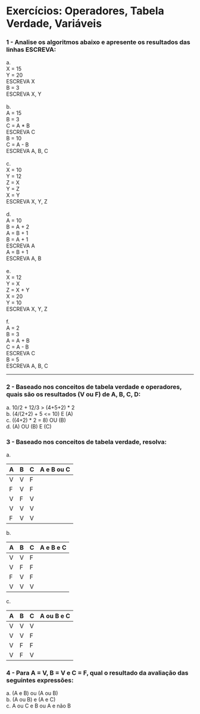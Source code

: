 # Exercícios: Operadores, Tabela Verdade, Variáveis

### 1 - Analise os algoritmos abaixo e apresente os resultados das linhas ESCREVA:

a.<br>
X = 15<br>
Y = 20<br>
ESCREVA X<br>
B = 3<br>
ESCREVA X, Y
<br>
<br>
b.<br>
A = 15<br>
B = 3<br>
C = A * B<br>
ESCREVA C<br>
B = 10<br>
C = A - B<br>
ESCREVA A, B, C
<br>
<br>
c.<br>
X = 10<br>
Y = 12<br>
Z = X<br>
Y = Z<br>
X = Y<br>
ESCREVA X, Y, Z
<br>
<br>
d.<br>
A = 10<br>
B = A + 2<br>
A = B + 1<br>
B = A + 1<br>
ESCREVA A<br>
A = B + 1<br>
ESCREVA A, B
<br>
<br>
e.<br>
X = 12<br>
Y = X<br>
Z = X + Y<br>
X = 20<br>
Y = 10<br>
ESCREVA X, Y, Z
<br>
<br>
f.<br>
A = 2<br>
B = 3<br>
A = A + B<br>
C = A - B<br>
ESCREVA C<br>
B = 5<br>
ESCREVA A, B, C

---

### 2 - Baseado nos conceitos de tabela verdade e operadores, quais são os resultados (V ou F) de A, B, C, D:

a. 10/2 + 12/3 > (4+5+2) * 2<br>
b. (4/(2+2) + 5 <= 10) E (A)<br>
c. ((4+2) * 2 = 8) OU (B)<br>
d. (A) OU (B) E (C)

### 3 - Baseado nos conceitos de tabela verdade, resolva:

a.

| A | B | C | A e B ou C |
| --- | --- | --- | --- |
| V | V | F |  |
| F | V | F |  |
| V | F | V |  |
| V | V | V |  |
| F | V | V |  |

b.

| A | B | C | A e B e C |
| --- | --- | --- | --- |
| V | V | F |  |
| V | F | F |  |
| F | V | F |  |
| V | V | V |  |

c.

| A | B | C | A ou B e C |
| --- | --- | --- | --- |
| V | V | V |  |
| V | V | F |  |
| V | F | F |  |
| V | F | V |  |

### 4 - Para A = V, B = V e C = F, qual o resultado da avaliação das seguintes expressões:

a. (A e B) ou (A ou B)<br>
b. (A ou B) e (A e C)<br>
c. A ou C e B ou A e não B
